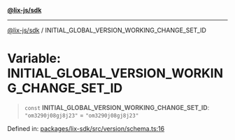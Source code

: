 [**@lix-js/sdk**](../README.md)

***

[@lix-js/sdk](../README.md) / INITIAL\_GLOBAL\_VERSION\_WORKING\_CHANGE\_SET\_ID

# Variable: INITIAL\_GLOBAL\_VERSION\_WORKING\_CHANGE\_SET\_ID

> `const` **INITIAL\_GLOBAL\_VERSION\_WORKING\_CHANGE\_SET\_ID**: `"om3290j08gj8j23"` = `"om3290j08gj8j23"`

Defined in: [packages/lix-sdk/src/version/schema.ts:16](https://github.com/opral/monorepo/blob/affb4c9a3f726a3aa66c498084ff5c7f09d2d503/packages/lix-sdk/src/version/schema.ts#L16)
